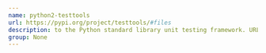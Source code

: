 ```yaml
---
name: python2-testtools
url: https://pypi.org/project/testtools/#files
description: to the Python standard library unit testing framework. URL : https://pypi.org/project/testtools/#files Groups : None
group: None
---
```

